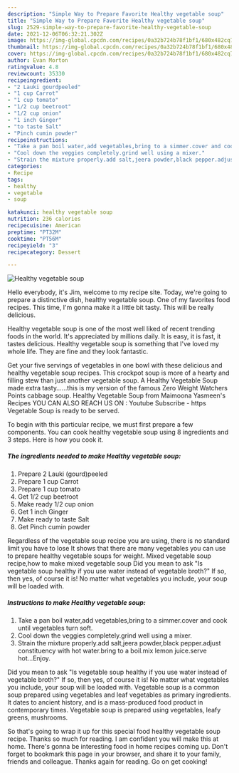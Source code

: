 ```yaml
---
description: "Simple Way to Prepare Favorite Healthy vegetable soup"
title: "Simple Way to Prepare Favorite Healthy vegetable soup"
slug: 2529-simple-way-to-prepare-favorite-healthy-vegetable-soup
date: 2021-12-06T06:32:21.302Z
image: https://img-global.cpcdn.com/recipes/0a32b724b78f1bf1/680x482cq70/healthy-vegetable-soup-recipe-main-photo.jpg
thumbnail: https://img-global.cpcdn.com/recipes/0a32b724b78f1bf1/680x482cq70/healthy-vegetable-soup-recipe-main-photo.jpg
cover: https://img-global.cpcdn.com/recipes/0a32b724b78f1bf1/680x482cq70/healthy-vegetable-soup-recipe-main-photo.jpg
author: Evan Morton
ratingvalue: 4.8
reviewcount: 35330
recipeingredient:
- "2 Lauki gourdpeeled"
- "1 cup Carrot"
- "1 cup tomato"
- "1/2 cup beetroot"
- "1/2 cup onion"
- "1 inch Ginger"
- "to taste Salt"
- "Pinch cumin powder"
recipeinstructions:
- "Take a pan boil water,add vegetables,bring to a simmer.cover and cook until vegetables turn soft."
- "Cool down the veggies completely.grind well using a mixer."
- "Strain the mixture properly.add salt,jeera powder,black pepper.adjust constituency with hot water.bring to a boil.mix lemon juice.serve hot...Enjoy."
categories:
- Recipe
tags:
- healthy
- vegetable
- soup

katakunci: healthy vegetable soup 
nutrition: 236 calories
recipecuisine: American
preptime: "PT32M"
cooktime: "PT56M"
recipeyield: "3"
recipecategory: Dessert

---
```



![Healthy vegetable soup](https://img-global.cpcdn.com/recipes/0a32b724b78f1bf1/680x482cq70/healthy-vegetable-soup-recipe-main-photo.jpg)

Hello everybody, it's Jim, welcome to my recipe site. Today, we're going to prepare a distinctive dish, healthy vegetable soup. One of my favorites food recipes. This time, I'm gonna make it a little bit tasty. This will be really delicious.

Healthy vegetable soup is one of the most well liked of recent trending foods in the world. It's appreciated by millions daily. It is easy, it is fast, it tastes delicious. Healthy vegetable soup is something that I've loved my whole life. They are fine and they look fantastic.

Get your five servings of vegetables in one bowl with these delicious and healthy vegetable soup recipes. This crockpot soup is more of a hearty and filling stew than just another vegetable soup. A Healthy Vegetable Soup made extra tasty……this is my version of the famous Zero Weight Watchers Points cabbage soup. Healthy Vegetable Soup from Maimoona Yasmeen&#39;s Recipes YOU CAN ALSO REACH US ON : Youtube Subscribe - https Vegetable Soup is ready to be served.


To begin with this particular recipe, we must first prepare a few components. You can cook healthy vegetable soup using 8 ingredients and 3 steps. Here is how you cook it.

<!--inarticleads1-->

##### The ingredients needed to make Healthy vegetable soup:

1. Prepare 2 Lauki (gourd)peeled
1. Prepare 1 cup Carrot
1. Prepare 1 cup tomato
1. Get 1/2 cup beetroot
1. Make ready 1/2 cup onion
1. Get 1 inch Ginger
1. Make ready to taste Salt
1. Get Pinch cumin powder


Regardless of the vegetable soup recipe you are using, there is no standard limit you have to lose It shows that there are many vegetables you can use to prepare healthy vegetable soups for weight. Mixed vegetable soup recipe,how to make mixed vegetable soup Did you mean to ask "Is vegetable soup healthy if you use water instead of vegetable broth?" If so, then yes, of course it is! No matter what vegetables you include, your soup will be loaded with. 

<!--inarticleads2-->

##### Instructions to make Healthy vegetable soup:

1. Take a pan boil water,add vegetables,bring to a simmer.cover and cook until vegetables turn soft.
1. Cool down the veggies completely.grind well using a mixer.
1. Strain the mixture properly.add salt,jeera powder,black pepper.adjust constituency with hot water.bring to a boil.mix lemon juice.serve hot...Enjoy.


Did you mean to ask "Is vegetable soup healthy if you use water instead of vegetable broth?" If so, then yes, of course it is! No matter what vegetables you include, your soup will be loaded with. Vegetable soup is a common soup prepared using vegetables and leaf vegetables as primary ingredients. It dates to ancient history, and is a mass-produced food product in contemporary times. Vegetable soup is prepared using vegetables, leafy greens, mushrooms. 

So that's going to wrap it up for this special food healthy vegetable soup recipe. Thanks so much for reading. I am confident you will make this at home. There's gonna be interesting food in home recipes coming up. Don't forget to bookmark this page in your browser, and share it to your family, friends and colleague. Thanks again for reading. Go on get cooking!
